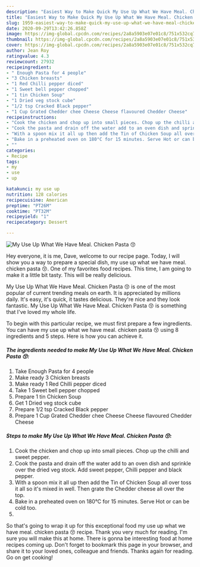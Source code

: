 ```yaml
---
description: "Easiest Way to Make Quick My Use Up What We Have Meal. Chicken Pasta 😚"
title: "Easiest Way to Make Quick My Use Up What We Have Meal. Chicken Pasta 😚"
slug: 1959-easiest-way-to-make-quick-my-use-up-what-we-have-meal-chicken-pasta
date: 2020-09-29T13:42:26.858Z
image: https://img-global.cpcdn.com/recipes/2a8a5903e07e01c8/751x532cq70/my-use-up-what-we-have-meal-chicken-pasta-😚-recipe-main-photo.jpg
thumbnail: https://img-global.cpcdn.com/recipes/2a8a5903e07e01c8/751x532cq70/my-use-up-what-we-have-meal-chicken-pasta-😚-recipe-main-photo.jpg
cover: https://img-global.cpcdn.com/recipes/2a8a5903e07e01c8/751x532cq70/my-use-up-what-we-have-meal-chicken-pasta-😚-recipe-main-photo.jpg
author: Jean Roy
ratingvalue: 4.3
reviewcount: 27932
recipeingredient:
- " Enough Pasta for 4 people"
- "3 Chicken breasts"
- "1 Red Chilli pepper diced"
- "1 Sweet bell pepper chopped"
- "1 tin Chicken Soup"
- "1 Dried veg stock cube"
- "1/2 tsp Cracked Black pepper"
- "1 Cup Grated Chedder chee Cheese Cheese flavoured Chedder Cheese"
recipeinstructions:
- "Cook the chicken and chop up into small pieces. Chop up the chilli and sweet pepper."
- "Cook the pasta and drain off the water add to an oven dish and sprinkle over the dried veg stock. Add sweet pepper, Chilli pepper and black pepper."
- "With a spoon mix it all up then add the Tin of Chicken Soup all over toss it all so it&#39;s mixed in well. Then grate the Chedder cheese all over the top."
- "Bake in a preheated oven on 180°C for 15 minutes. Serve Hot or can be cold too."
- ""
categories:
- Recipe
tags:
- my
- use
- up

katakunci: my use up 
nutrition: 128 calories
recipecuisine: American
preptime: "PT26M"
cooktime: "PT32M"
recipeyield: "1"
recipecategory: Dessert

---
```



![My Use Up What We Have Meal. Chicken Pasta 😚](https://img-global.cpcdn.com/recipes/2a8a5903e07e01c8/751x532cq70/my-use-up-what-we-have-meal-chicken-pasta-😚-recipe-main-photo.jpg)

Hey everyone, it is me, Dave, welcome to our recipe page. Today, I will show you a way to prepare a special dish, my use up what we have meal. chicken pasta 😚. One of my favorites food recipes. This time, I am going to make it a little bit tasty. This will be really delicious.



My Use Up What We Have Meal. Chicken Pasta 😚 is one of the most popular of current trending meals on earth. It is appreciated by millions daily. It's easy, it's quick, it tastes delicious. They're nice and they look fantastic. My Use Up What We Have Meal. Chicken Pasta 😚 is something that I've loved my whole life.


To begin with this particular recipe, we must first prepare a few ingredients. You can have my use up what we have meal. chicken pasta 😚 using 8 ingredients and 5 steps. Here is how you can achieve it.

<!--inarticleads1-->

##### The ingredients needed to make My Use Up What We Have Meal. Chicken Pasta 😚:

1. Take  Enough Pasta for 4 people
1. Make ready 3 Chicken breasts
1. Make ready 1 Red Chilli pepper diced
1. Take 1 Sweet bell pepper chopped
1. Prepare 1 tin Chicken Soup
1. Get 1 Dried veg stock cube
1. Prepare 1/2 tsp Cracked Black pepper
1. Prepare 1 Cup Grated Chedder chee Cheese Cheese flavoured Chedder Cheese




<!--inarticleads2-->

##### Steps to make My Use Up What We Have Meal. Chicken Pasta 😚:

1. Cook the chicken and chop up into small pieces. Chop up the chilli and sweet pepper.
1. Cook the pasta and drain off the water add to an oven dish and sprinkle over the dried veg stock. Add sweet pepper, Chilli pepper and black pepper.
1. With a spoon mix it all up then add the Tin of Chicken Soup all over toss it all so it&#39;s mixed in well. Then grate the Chedder cheese all over the top.
1. Bake in a preheated oven on 180°C for 15 minutes. Serve Hot or can be cold too.
1. 




So that's going to wrap it up for this exceptional food my use up what we have meal. chicken pasta 😚 recipe. Thank you very much for reading. I'm sure you will make this at home. There is gonna be interesting food at home recipes coming up. Don't forget to bookmark this page in your browser, and share it to your loved ones, colleague and friends. Thanks again for reading. Go on get cooking!
